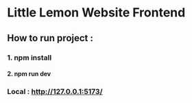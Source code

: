 # Little Lemon Website Frontend

## How to run project :

### 1. npm install


#### 2. npm run dev


### Local : http://127.0.0.1:5173/